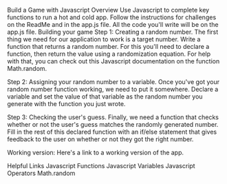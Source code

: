 Build a Game with Javascript
Overview
Use Javascript to complete key functions to run a hot and cold app.
Follow the instructions for challenges on the ReadMe and in the app.js file.
All the code you'll write will be on the app.js file.
Building your game
Step 1: Creating a random number. The first thing we need for our application to work is a target number. Write a function that returns a random number. For this you'll need to declare a function, then return the value using a randomization equation. For help with that, you can check out this Javascript documentation on the function Math.random.

Step 2: Assigning your random number to a variable. Once you've got your random number function working, we need to put it somewhere. Declare a variable and set the value of that variable as the random number you generate with the function you just wrote.

Step 3: Checking the user's guess. Finally, we need a function that checks whether or not the user's guess matches the randomly generated number. Fill in the rest of this declared function with an if/else statement that gives feedback to the user on whether or not they got the right number.

Working version: Here's a link to a working version of the app.

Helpful Links
Javascript Functions
Javascript Variables
Javascript Operators
Math.random
